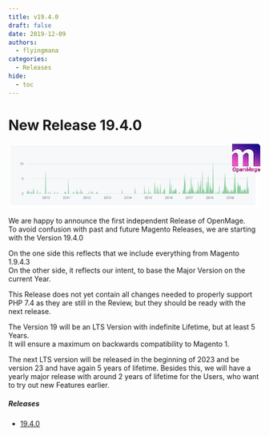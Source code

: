 ```yaml
---
title: v19.4.0
draft: false
date: 2019-12-09
authors:
  - flyingmana
categories:
  - Releases
hide:
  - toc
---
```


# New Release 19.4.0

![Graph](../../assets/images/openmage_contributions_logo_2019_11.png)

We are happy to announce the first independent Release of OpenMage.  
To avoid confusion with past and future Magento Releases, we are starting with the Version 19.4.0

<!-- more -->

On the one side this reflects that we include everything from Magento 1.9.4.3  
On the other side, it reflects our intent, to base the Major Version on the current Year.

This Release does not yet contain all changes needed to properly support PHP 7.4 as they are still in the Review, but they should be ready with the next release.

The Version 19 will be an LTS Version with indefinite Lifetime, but at least 5 Years.  
It will ensure a maximum on backwards compatibility to Magento 1.

The next LTS version will be released in the beginning of 2023 and be version 23 and have again 5 years of lifetime.
Besides this, we will have a yearly major release with around 2 years of lifetime for the Users, who want to try out new Features earlier.

##### Releases

- [19.4.0](https://github.com/OpenMage/magento-lts/releases/tag/v19.4.0)
